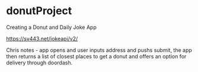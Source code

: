 # donutProject
Creating a Donut and Daily Joke App


https://sv443.net/jokeapi/v2/

Chris notes - app opens and user inputs address and pushs submit, the app then returns a list of closest places to get a donut and offers an option for delivery through doordash.

